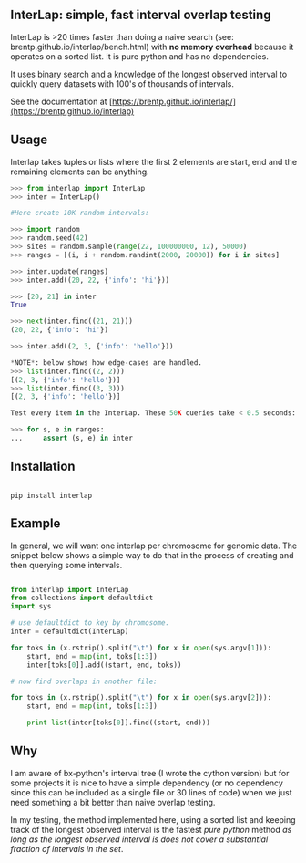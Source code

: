 InterLap: simple, fast interval overlap testing
-----------------------------------------------

InterLap is >20 times faster than doing a naive search (see: brentp.github.io/interlap/bench.html)
with **no memory overhead** because it operates on a sorted list. It is pure python and has no
dependencies.

It uses binary search and a knowledge of the longest observed interval to quickly query datasets
with 100's of thousands of intervals.

See the documentation at [https://brentp.github.io/interlap/](https://brentp.github.io/interlap)

Usage
-----

Interlap takes tuples or lists where the first 2 elements are start, end and the remaining
elements can be anything.

```Python
>>> from interlap import InterLap
>>> inter = InterLap()

#Here create 10K random intervals:

>>> import random
>>> random.seed(42)
>>> sites = random.sample(range(22, 100000000, 12), 50000)
>>> ranges = [(i, i + random.randint(2000, 20000)) for i in sites]

>>> inter.update(ranges)
>>> inter.add((20, 22, {'info': 'hi'}))

>>> [20, 21] in inter
True

>>> next(inter.find((21, 21)))
(20, 22, {'info': 'hi'})

>>> inter.add((2, 3, {'info': 'hello'}))

*NOTE*: below shows how edge-cases are handled.
>>> list(inter.find((2, 2)))
[(2, 3, {'info': 'hello'})]
>>> list(inter.find((3, 3)))
[(2, 3, {'info': 'hello'})]

Test every item in the InterLap. These 50K queries take < 0.5 seconds:

>>> for s, e in ranges:
...     assert (s, e) in inter

```

Installation
------------

```Shell

pip install interlap

```

Example
-------

In general, we will want one interlap per chromosome for genomic data.
The snippet below shows a simple way to do that in the process of creating
and then querying some intervals.

```Python

from interlap import InterLap
from collections import defaultdict
import sys

# use defaultdict to key by chromosome.
inter = defaultdict(InterLap)

for toks in (x.rstrip().split("\t") for x in open(sys.argv[1])):
    start, end = map(int, toks[1:3])
    inter[toks[0]].add((start, end, toks))

# now find overlaps in another file:

for toks in (x.rstrip().split("\t") for x in open(sys.argv[2])):
    start, end = map(int, toks[1:3])

    print list(inter[toks[0]].find((start, end)))

```

Why
---

I am aware of bx-python's interval tree (I wrote the cython version)
but for some projects it is nice to have a simple dependency (or no
dependency since this can be included as a single file or 30 lines
of code) when we just need something a bit better than naive overlap
testing.

In my testing, the method implemented here, using a sorted list and keeping
track of the longest observed interval is the fastest *pure python* method
*as long as the longest observed interval is does not cover a substantial 
fraction of intervals in the set*.
